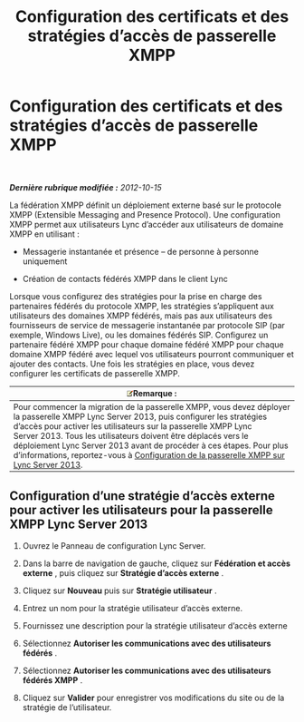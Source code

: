 ﻿---
title: Configuration des certificats et des stratégies d’accès de passerelle XMPP
TOCTitle: Configuration des certificats et des stratégies d’accès de passerelle XMPP
ms:assetid: fac02f4e-d14d-4be3-b53c-74c82436fd93
ms:mtpsurl: https://technet.microsoft.com/fr-fr/library/JJ721945(v=OCS.15)
ms:contentKeyID: 49891622
ms.date: 05/20/2016
mtps_version: v=OCS.15
ms.translationtype: HT
---

# Configuration des certificats et des stratégies d’accès de passerelle XMPP

 

_**Dernière rubrique modifiée :** 2012-10-15_

La fédération XMPP définit un déploiement externe basé sur le protocole XMPP (Extensible Messaging and Presence Protocol). Une configuration XMPP permet aux utilisateurs Lync d’accéder aux utilisateurs de domaine XMPP en utilisant :

  - Messagerie instantanée et présence – de personne à personne uniquement

  - Création de contacts fédérés XMPP dans le client Lync

Lorsque vous configurez des stratégies pour la prise en charge des partenaires fédérés du protocole XMPP, les stratégies s’appliquent aux utilisateurs des domaines XMPP fédérés, mais pas aux utilisateurs des fournisseurs de service de messagerie instantanée par protocole SIP (par exemple, Windows Live), ou les domaines fédérés SIP. Configurez un partenaire fédéré XMPP pour chaque domaine fédéré XMPP pour chaque domaine XMPP fédéré avec lequel vos utilisateurs pourront communiquer et ajouter des contacts. Une fois les stratégies en place, vous devez configurer les certificats de passerelle XMPP.

<table>
<thead>
<tr class="header">
<th><img src="images/Gg398920.note(OCS.15).gif" title="note" alt="note" />Remarque :</th>
</tr>
</thead>
<tbody>
<tr class="odd">
<td>Pour commencer la migration de la passerelle XMPP, vous devez déployer la passerelle XMPP Lync Server 2013, puis configurer les stratégies d’accès pour activer les utilisateurs sur la passerelle XMPP Lync Server 2013. Tous les utilisateurs doivent être déplacés vers le déploiement Lync Server 2013 avant de procéder à ces étapes. Pour plus d’informations, reportez-vous à <a href="configure-xmpp-gateway-on-lync-server-2013.md">Configuration de la passerelle XMPP sur Lync Server 2013</a>.</td>
</tr>
</tbody>
</table>


## Configuration d’une stratégie d’accès externe pour activer les utilisateurs pour la passerelle XMPP Lync Server 2013

1.  Ouvrez le Panneau de configuration Lync Server.

2.  Dans la barre de navigation de gauche, cliquez sur **Fédération et accès externe** , puis cliquez sur **Stratégie d’accès externe** .

3.  Cliquez sur **Nouveau** puis sur **Stratégie utilisateur** .

4.  Entrez un nom pour la stratégie utilisateur d’accès externe.

5.  Fournissez une description pour la stratégie utilisateur d’accès externe

6.  Sélectionnez **Autoriser les communications avec des utilisateurs fédérés** .

7.  Sélectionnez **Autoriser les communications avec des utilisateurs fédérés XMPP** .

8.  Cliquez sur **Valider** pour enregistrer vos modifications du site ou de la stratégie de l’utilisateur.

